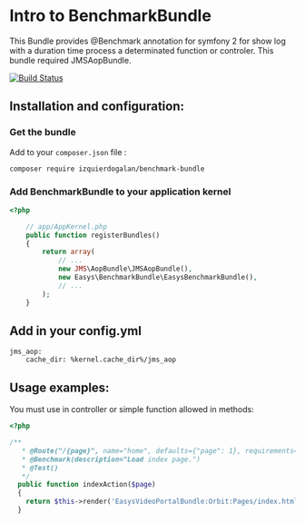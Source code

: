 # Intro to BenchmarkBundle

This Bundle provides @Benchmark annotation for symfony 2 for show log with a duration time process a determinated function or controler.
This bundle required JMSAopBundle.

[![Build Status](https://api.travis-ci.org/izquierdogalan/BenchmarkBundle.png?branch=master)](http://travis-ci.org/izquierdogalan/BenchmarkBundle)

## Installation and configuration:

### Get the bundle

Add to your `composer.json` file :

```
composer require izquierdogalan/benchmark-bundle
```

### Add BenchmarkBundle to your application kernel

``` php
<?php

    // app/AppKernel.php
    public function registerBundles()
    {
        return array(
            // ...
            new JMS\AopBundle\JMSAopBundle(),
            new Easys\BenchmarkBundle\EasysBenchmarkBundle(),
            // ...
        );
    }
```
## Add in your config.yml
```
jms_aop:
    cache_dir: %kernel.cache_dir%/jms_aop
```
## Usage examples:

You must use in controller or simple function allowed in methods:

``` php
<?php

/**
   * @Route("/{page}", name="home", defaults={"page": 1}, requirements={"page": "\d+" }, methods = { "GET" })
   * @Benchmark(description="Load index page.")
   * @Test()
   */
  public function indexAction($page)
  {
    return $this->render('EasysVideoPortalBundle:Orbit:Pages/index.html.twig');
  }
```
